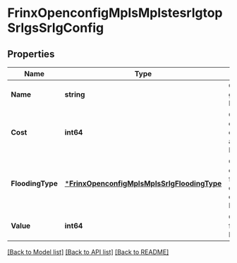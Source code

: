 # FrinxOpenconfigMplsMplstesrlgtopSrlgsSrlgConfig

## Properties
Name | Type | Description | Notes
------------ | ------------- | ------------- | -------------
**Name** | **string** | Optional[SRLG group identifier] REF:Optional.empty | [optional] [default to null]
**Cost** | **int64** | Optional[The cost of the SRLG to the computation algorithm] REF:Optional.empty | [optional] [default to null]
**FloodingType** | [***FrinxOpenconfigMplsMplsSrlgFloodingType**](frinx.openconfig.mpls.MplsSrlgFloodingType.md) | Optional[The type of SRLG, either flooded in the IGP or statically configured] REF:Optional.empty | [optional] [default to null]
**Value** | **int64** | Optional[group ID for the SRLG] REF:Optional.empty | [optional] [default to null]

[[Back to Model list]](../README.md#documentation-for-models) [[Back to API list]](../README.md#documentation-for-api-endpoints) [[Back to README]](../README.md)


